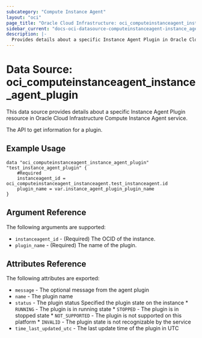 ```yaml
---
subcategory: "Compute Instance Agent"
layout: "oci"
page_title: "Oracle Cloud Infrastructure: oci_computeinstanceagent_instance_agent_plugin"
sidebar_current: "docs-oci-datasource-computeinstanceagent-instance_agent_plugin"
description: |-
  Provides details about a specific Instance Agent Plugin in Oracle Cloud Infrastructure Compute Instance Agent service
---
```


# Data Source: oci_computeinstanceagent_instance_agent_plugin
This data source provides details about a specific Instance Agent Plugin resource in Oracle Cloud Infrastructure Compute Instance Agent service.

The API to get information for a plugin.

## Example Usage

```hcl
data "oci_computeinstanceagent_instance_agent_plugin" "test_instance_agent_plugin" {
	#Required
	instanceagent_id = oci_computeinstanceagent_instanceagent.test_instanceagent.id
	plugin_name = var.instance_agent_plugin_plugin_name
}
```

## Argument Reference

The following arguments are supported:

* `instanceagent_id` - (Required) The OCID of the instance.
* `plugin_name` - (Required) The name of the plugin.


## Attributes Reference

The following attributes are exported:

* `message` - The optional message from the agent plugin
* `name` - The plugin name
* `status` - The plugin status Specified the plugin state on the instance * `RUNNING` - The plugin is in running state * `STOPPED` - The plugin is in stopped state * `NOT_SUPPORTED` - The plugin is not supported on this platform * `INVALID` - The plugin state is not recognizable by the service
* `time_last_updated_utc` - The last update time of the plugin in UTC

